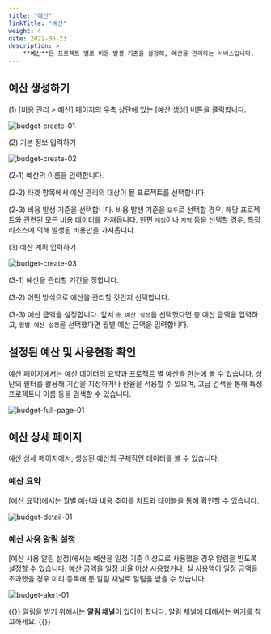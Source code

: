 ```yaml
---
title: "예산"
linkTitle: "예산"
weight: 4
date: 2022-06-23
description: >
    **예산**은 프로젝트 별로 비용 발생 기준을 설정해, 예산을 관리하는 서비스입니다.
---
```


## 예산 생성하기
(1) [비용 관리 > 예산] 페이지의 우측 상단에 있는 [예산 생성] 버튼을 클릭합니다.

![budget-create-01](/ko/docs/guides/cost-explorer/budget-img/budget-create-01.png)

(2) 기본 정보 입력하기

![budget-create-02](/ko/docs/guides/cost-explorer/budget-img/budget-create-02.png)

(2-1) 예산의 이름을 입력합니다.

(2-2) 타겟 항목에서 예산 관리의 대상이 될 프로젝트를 선택합니다.

(2-3) 비용 발생 기준을 선택합니다. 비용 발생 기준을 `모두`로 선택할 경우, 해당 프로젝트와 관련된 모든 비용 데이터를 가져옵니다. 한편 `계정`이나 `지역` 등을 선택할 경우, 특정 리소스에 의해 발생된 비용만을 가져옵니다.

(3) 예산 계획 입력하기

![budget-create-03](/ko/docs/guides/cost-explorer/budget-img/budget-create-03.png)

(3-1) 예산을 관리할 기간을 정합니다.

(3-2) 어떤 방식으로 예산을 관리할 것인지 선택합니다.

(3-3) 예산 금액을 설정합니다. 앞서 `총 예산 설정`을 선택했다면 총 예산 금액을 입력하고, `월별 예산 설정`을 선택했다면 월별 예산 금액을 입력합니다.

## 설정된 예산 및 사용현황 확인
예산 페이지에서는 예산 데이터의 요약과 프로젝트 별 예산을 한눈에 볼 수 있습니다. 상단의 필터를 활용해 기간을 지정하거나 환율을 적용할 수 있으며, 고급 검색을 통해 특정 프로젝트나 이름 등을 검색할 수 있습니다.

![budget-full-page-01](/ko/docs/guides/cost-explorer/budget-img/budget-full-page-01.png)

## 예산 상세 페이지
예산 상세 페이지에서, 생성된 예산의 구체적인 데이터를 볼 수 있습니다.

### 예산 요약
[예산 요약]에서는 월별 예산과 비용 추이를 차트와 테이블을 통해 확인할 수 있습니다.

![budget-detail-01](/ko/docs/guides/cost-explorer/budget-img/budget-detail-01.png)

### 예산 사용 알림 설정
[예산 사용 알림 설정]에서는 예산을 일정 기준 이상으로 사용했을 경우 알림을 받도록 설정할 수 있습니다. 예산 금액을 일정 비율 이상 사용했거나, 실 사용액이 일정 금액을 초과했을 경우 미리 등록해 둔 알림 채널로 알림을 받을 수 있습니다.

![budget-alert-01](/ko/docs/guides/cost-explorer/budget-img/budget-alert-01.png)

{{<alert>}}
알림을 받기 위해서는 **알림 채널**이 있어야 합니다. 알림 채널에 대해서는 [여기](/ko/docs/guides/my-page/notification-channel/)를 참고하세요.
{{</alert>}}

